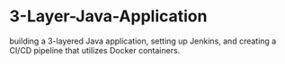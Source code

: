 # 3-Layer-Java-Application
building a 3-layered Java application, setting up Jenkins, and creating a CI/CD pipeline that utilizes Docker containers.
